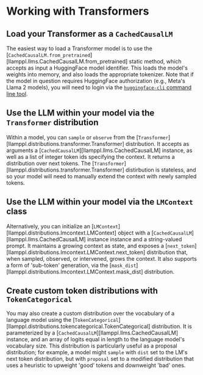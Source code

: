 # Working with Transformers

## Load your Transformer as a `CachedCausalLM`

The easiest way to load a Transformer model is to use the [`CachedCausalLM.from_pretrained`][llamppl.llms.CachedCausalLM.from_pretrained] static method, which accepts as input a HuggingFace model identifier. This loads the model's weights into memory, and also loads the appropriate tokenizer. Note that if the model in question requires HuggingFace authorization (e.g., Meta's Llama 2 models), you will need to login via the [`huggingface-cli` command line tool](https://huggingface.co/docs/huggingface_hub/en/guides/cli).

## Use the LLM within your model via the `Transformer` distribution

Within a model, you can `sample` or `observe` from the [`Transformer`][llamppl.distributions.transformer.Transformer] distribution. It accepts as arguments a [`CachedCausalLM`][llamppl.llms.CachedCausalLM] instance, as well as a list of integer token ids specifying the context. It returns a distribution over next tokens. The [`Transformer`][llamppl.distributions.transformer.Transformer] distirbution is stateless, and so your model will need to manually extend the context with newly sampled tokens.

## Use the LLM within your model via the `LMContext` class

Alternatively, you can initialize an [`LMContext`][llamppl.distributions.lmcontext.LMContext] object with a [`CachedCausalLM`][llamppl.llms.CachedCausalLM] instance instance and a string-valued prompt. It maintains a growing context as state, and exposes a [`next_token`][llamppl.distributions.lmcontext.LMContext.next_token] distribution that, when sampled, observed, or intervened, grows the context. It also supports a form of 'sub-token' generation, via the [`mask_dist`][llamppl.distributions.lmcontext.LMContext.mask_dist] distribution.

## Create custom token distributions with `TokenCategorical`

You may also create a custom distribution over the vocabulary of a language model using the [`TokenCategorical`][llamppl.distributions.tokencategorical.TokenCategorical] distribution. It is parameterized by a [`CachedCausalLM`][llamppl.llms.CachedCausalLM] instance, and an array of logits equal in length to the language model's vocabulary size.
This distribution is particularly useful as a proposal distribution; for example, a model might `sample` with `dist` set
to the LM's next token distribution, but with `proposal` set to a modified distribution that uses a heuristic to upweight
'good' tokens and downweight 'bad' ones.

